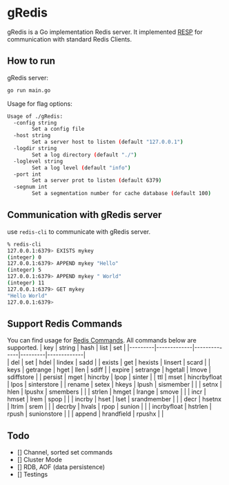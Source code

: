# gRedis
gRedis is a Go implementation Redis server. It implemented [RESP](https://redis.io/docs/reference/protocol-spec/) for communication with standard Redis Clients.

## How to run
gRedis server:
```bash
go run main.go
```
Usage for flag options:
```bash
Usage of ./gRedis:
  -config string
        Set a config file
  -host string
        Set a server host to listen (default "127.0.0.1")
  -logdir string
        Set a log directory (default "./")
  -loglevel string
        Set a log level (default "info")
  -port int
        Set a server prot to listen (default 6379)
  -segnum int
        Set a segmentation number for cache database (default 100)
```

## Communication with gRedis server
use `redis-cli` to communicate with gRedis server.
```bash
% redis-cli 
127.0.0.1:6379> EXISTS mykey
(integer) 0
127.0.0.1:6379> APPEND mykey "Hello"
(integer) 5
127.0.0.1:6379> APPEND mykey " World"
(integer) 11
127.0.0.1:6379> GET mykey
"Hello World"
127.0.0.1:6379> 
```

## Support Redis Commands
You can find usage for [Redis Commands](https://redis.io/commands/). All commands below are supported.
| key     | string      | hash         | list    | set         | 
|---------|-------------|--------------|---------|-------------|   
| del     | set         | hdel         | lindex  | sadd        |
| exists  | get         | hexists      | linsert | scard       |
| keys    | getrange    | hget         | llen    | sdiff       |
| expire  | setrange    | hgetall      | lmove   | sdiffstore  | 
| persist | mget        | hincrby      | lpop    | sinter      |
| ttl     | mset        | hincrbyfloat | lpos    | sinterstore |
| rename  | setex       | hkeys        | lpush   | sismember   |
|         | setnx       | hlen         | lpushx  | smembers    |
|         | strlen      | hmget        | lrange  | smove       |
|         | incr        | hmset        | lrem    | spop        |
|         | incrby      | hset         | lset    | srandmember |
|         | decr        | hsetnx       | ltrim   | srem        |
|         | decrby      | hvals        | rpop    | sunion      |
|         | incrbyfloat | hstrlen      | rpush   | sunionstore | 
|         | append      | hrandfield   | rpushx  |             |

## Todo
+ [] Channel, sorted set commands
+ [] Cluster Mode
+ [] RDB, AOF (data persistence)
+ [] Testings